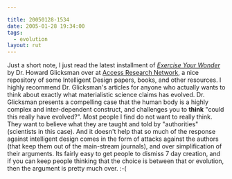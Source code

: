 ```yaml
---

title: 20050128-1534
date: 2005-01-28 19:34:00
tags:
  - evolution
layout: rut
---
```


Just a short note, I just read the latest installment of *[Exercise Your Wonder](http://www.arn.org/eyw.htm)*
by Dr. Howard Glicksman over at [Access Research Network](http://www.arn.org/),
a nice repository of some Intelligent Design papers, books, and other resources.
I highly recommend Dr. Glicksman's articles for anyone who actually wants to
think about exactly what materialistic science claims has evolved.  Dr.
Glicksman presents a compelling case that the human body is a highly complex and
inter-dependent construct, and challenges you to **think** "could this really
have evolved?".  Most people I find do not want to really think.  They want to
believe what they are taught and told by "authorities" (scientists in this
case).  And it doesn't help that so much of the response against intelligent
design comes in the form of attacks against the authors (that keep
them out of the main-stream journals), and over simplification of
their arguments.  Its fairly easy to get people to dismiss 7 day
creation, and if you can keep people thinking that the choice is
between that or evolution, then the argument is pretty much over. :-(


